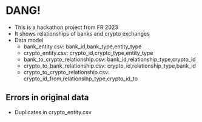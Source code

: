 # DANG!
- This is a hackathon project from FR 2023
- It shows relationships of banks and crypto exchanges
- Data model
    - bank_entity.csv: bank_id,bank_type,entity_type
    - crypto_entity.csv: crypto_id,crypto_type,entity_type
    - bank_to_crypto_relationship.csv: bank_id,relationship_type,crypto_id
    - crypto_to_bank_relationship.csv: crypto_id,relationship_type,bank_id
    - crypto_to_crypto_relationship.csv: crypto_id_from,relationsihp_type,crypto_id_to

## Errors in original data
- Duplicates in crypto_entity.csv

